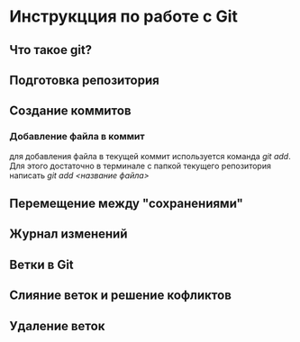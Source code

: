 # Инструкцция по работе с Git

## Что такое git?

## Подготовка репозитория 

## Создание коммитов
### Добавление файла в коммит
для добавления файла в текущей коммит используется команда *git add*. Для этого достаточно в терминале с папкой текущего репозитория написать *git add <название файла>*

## Перемещение между "сохранениями"

## Журнал изменений

## Ветки в Git

## Слияние веток и решение кофликтов

## Удаление веток